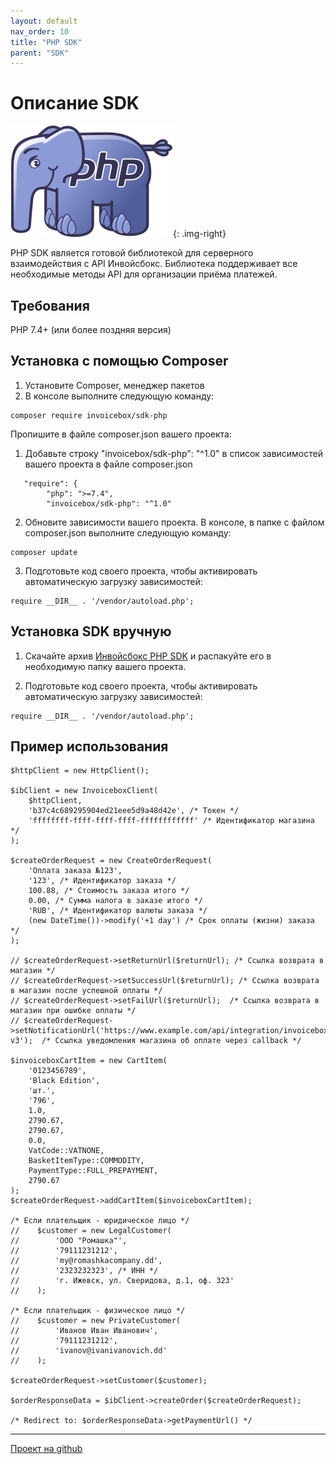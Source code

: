 ```yaml
---
layout: default
nav_order: 10
title: "PHP SDK"
parent: "SDK"
---
```


# Описание SDK

![PHP](/assets/images/sdk/php.svg){: .img-right}

PHP SDK является готовой библиотекой для серверного взаимодействия с API Инвойсбокс. Библиотека поддерживает
все необходимые методы API для организации приёма платежей.

## Требования

PHP 7.4+ (или более поздняя версия)

## Установка с помощью Composer

1. Установите Composer, менеджер пакетов
2. В консоле выполните следующую команду:

```
composer require invoicebox/sdk-php
```

Пропишите в файле composer.json вашего проекта:

1. Добавьте строку "invoicebox/sdk-php": "^1.0" в список зависимостей вашего проекта в файле composer.json

```
   "require": {
        "php": ">=7.4",
        "invoicebox/sdk-php": "^1.0"
```

2. Обновите зависимости вашего проекта. В консоле, в папке с файлом composer.json выполните следующую команду:

```
composer update
```

3. Подготовьте код своего проекта, чтобы активировать автоматическую загрузку зависимостей:
 
```
require __DIR__ . '/vendor/autoload.php';
```

## Установка SDK вручную

1. Скачайте архив [Инвойсбокс PHP SDK](https://github.com/invoicebox/sdk-php) и распакуйте его в необходимую папку вашего проекта.

2. Подготовьте код своего проекта, чтобы активировать автоматическую загрузку зависимостей:
 
```
require __DIR__ . '/vendor/autoload.php';
```

## Пример использования

```
$httpClient = new HttpClient();

$ibClient = new InvoiceboxClient(
    $httpClient,
    'b37c4c689295904ed21eee5d9a48d42e', /* Токен */
    'ffffffff-ffff-ffff-ffff-ffffffffffff' /* Идентификатор магазина */
);

$createOrderRequest = new CreateOrderRequest(
    'Оплата заказа №123',
    '123', /* Идентификатор заказа */
    100.88, /* Стоимость заказа итого */
    0.00, /* Сумма налога в заказе итого */
    'RUB', /* Идентификатор валюты заказа */
    (new DateTime())->modify('+1 day') /* Срок оплаты (жизни) заказа */
);

// $createOrderRequest->setReturnUrl($returnUrl); /* Ссылка возврата в магазин */
// $createOrderRequest->setSuccessUrl($returnUrl); /* Ссылка возврата в магазин после успешной оплаты */
// $createOrderRequest->setFailUrl($returnUrl);  /* Ссылка возврата в магазин при ошибке оплаты */
// $createOrderRequest->setNotificationUrl('https://www.example.com/api/integration/invoicebox-v3');  /* Ссылка уведомления магазина об оплате через callback */

$invoiceboxCartItem = new CartItem(
    '0123456789',
    'Black Edition',
    'шт.',
    '796',
    1.0,
    2790.67,
    2790.67,
    0.0,
    VatCode::VATNONE,
    BasketItemType::COMMODITY,
    PaymentType::FULL_PREPAYMENT,
    2790.67
);
$createOrderRequest->addCartItem($invoiceboxCartItem);

/* Если плательщик - юридическое лицо */
//    $customer = new LegalCustomer(
//        'ООО "Ромашка"',
//        '79111231212',
//        'my@romashkacompany.dd',
//        '2323232323', /* ИНН */
//        'г. Ижевск, ул. Сверидова, д.1, оф. 323'
//    );

/* Если плательщик - физическое лицо */
//    $customer = new PrivateCustomer(
//        'Иванов Иван Иванович',
//        '79111231212',
//        'ivanov@ivanivanovich.dd'
//    );

$createOrderRequest->setCustomer($customer);

$orderResponseData = $ibClient->createOrder($createOrderRequest);

/* Redirect to: $orderResponseData->getPaymentUrl() */

```


---

[Проект на github](https://github.com/invoicebox/sdk-php)
